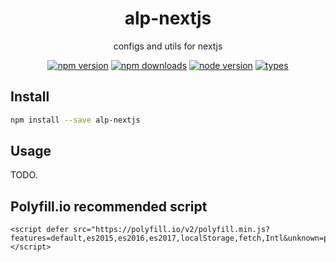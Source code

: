 <h1 align="center">
  alp-nextjs
</h1>

<p align="center">
  configs and utils for nextjs
</p>

<p align="center">
  <a href="https://npmjs.org/package/alp-nextjs"><img src="https://img.shields.io/npm/v/alp-nextjs.svg?style=flat-square" alt="npm version"></a>
  <a href="https://npmjs.org/package/alp-nextjs"><img src="https://img.shields.io/npm/dw/alp-nextjs.svg?style=flat-square" alt="npm downloads"></a>
  <a href="https://npmjs.org/package/alp-nextjs"><img src="https://img.shields.io/node/v/alp-nextjs.svg?style=flat-square" alt="node version"></a>
  <a href="https://npmjs.org/package/alp-nextjs"><img src="https://img.shields.io/npm/types/alp-nextjs.svg?style=flat-square" alt="types"></a>
</p>

## Install

```bash
npm install --save alp-nextjs
```

## Usage

TODO.

## Polyfill.io recommended script

```
<script defer src="https://polyfill.io/v2/polyfill.min.js?features=default,es2015,es2016,es2017,localStorage,fetch,Intl&unknown=polyfill"></script>
```
